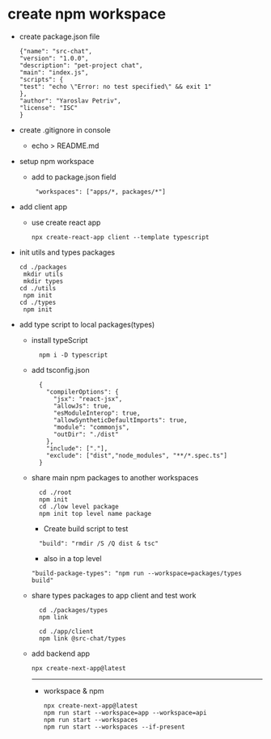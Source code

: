 # create npm workspace 
  - create package.json file
      ```
    {"name": "src-chat",
    "version": "1.0.0",
    "description": "pet-project chat",
    "main": "index.js",
    "scripts": {
      "test": "echo \"Error: no test specified\" && exit 1"
     },
    "author": "Yaroslav Petriv",
    "license": "ISC"
    }
    ```
  - create .gitignore in console
    - echo > README.md

  - setup npm workspace 
    - add to package.json field
        ```
         "workspaces": ["apps/*, packages/*"]
        ```
  - add client app
    - use create react app
        ```
        npx create-react-app client --template typescript
        ```
  - init utils and types packages
    ```
    cd ./packages
     mkdir utils
     mkdir types
    cd ./utils
     npm init
    cd ./types
     npm init
    ````
  - add type script to local packages(types)
    - install typeScript
      ```
        npm i -D typescript
      ```
    - add tsconfig.json
      ```
        {
          "compilerOptions": {
            "jsx": "react-jsx",
            "allowJs": true,
            "esModuleInterop": true,
            "allowSyntheticDefaultImports": true,
            "module": "commonjs",
            "outDir": "./dist"
          },
          "include": ["."],
          "exclude": ["dist","node_modules", "**/*.spec.ts"]
        }
      ```
    - share main npm packages to another workspaces
      ```
        cd ./root
        npm init
        cd ./low level package
        npm init top level name package
      ```
      - Create build script to test
      ```
        "build": "rmdir /S /Q dist & tsc"
      ```
      - also in a top level
      ```
      "build-package-types": "npm run --workspace=packages/types build"
      ```
    - share types packages to app client and test work
      ```
        cd ./packages/types
        npm link
      ```
      ```
        cd ./app/client
        npm link @src-chat/types
      ```
    - add backend app
      ```
      npx create-next-app@latest
      ```
      ------
      - workspace & npm
        ```
        npx create-next-app@latest
        npm run start --workspace=app --workspace=api
        npm run start --workspaces
        npm run start --workspaces --if-present
        ```
